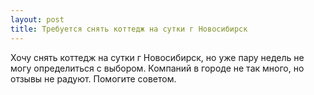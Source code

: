 ```yaml
---
layout: post 
title: Требуется снять коттедж на сутки г Новосибирск 
--- 
```

Хочу снять коттедж на сутки г Новосибирск, но уже пару недель не могу определиться с выбором. Компаний в городе не так много, но отзывы не радуют. Помогите советом.